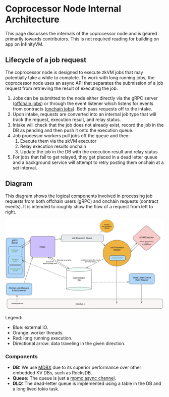 # Coprocessor Node Internal Architecture

This page discusses the internals of the coprocessor node and is geared primarily towards contributors. This is not required reading for building on app on InfinityVM.

## Lifecycle of a job request

The coprocessor node is designed to execute zkVM jobs that may potentially take a while to complete. To work with long running jobs, the coprocessor node uses an async API that separates the submission of a job request from retrieving the result of executing the job.

1. Jobs can be submitted to the node either directly via the gRPC server ([offchain jobs](../integration/offchain.md)) or through the event listener which listens for events from contracts ([onchain jobs](../integration/onchain.md)). Both pass requests off to the intake.
2. Upon intake, requests are converted into an internal job type that will track the request, execution result, and relay status.
3. Intake will check that the job does not already exist, record the job in the DB as pending and then push it onto the execution queue.
4. Job processor workers pull jobs off the queue and then:
    1. Execute them via the zkVM executor
    2. Relay execution results onchain
    3. Update the job in the DB with the execution result and relay status
5. For jobs that fail to get relayed, they get placed in a dead letter queue and a background service will attempt to retry posting them onchain at a set interval.

## Diagram

This diagram shows the logical components involved in processing job requests from both offchain users (gRPC) and onchain requests (contract events). It is intended to roughly show the flow of a request from left to right.

![Coprocessor Architecture Diagram](../assets/coproc-node-internals.png)
<!-- https://app.excalidraw.com/s/8oh7cYrMkAR/4Aups68pO9j -->

Legend:

* Blue: external IO.
* Orange: worker threads.
* Red: long running execution.
* Directional arrow: data traveling in the given direction.

### Components

* **DB:** We use [MDBX](https://erthink.github.io/libmdbx/intro.html) due to its superior performance over other embedded KV DBs, such as RocksDB.
* **Queue:** The queue is just a [mpmc async channel](https://docs.rs/async-channel/latest/async_channel/fn.bounded.html).
* **DLQ:** The dead-letter queue is implemented using a table in the DB and a long lived tokio task.
